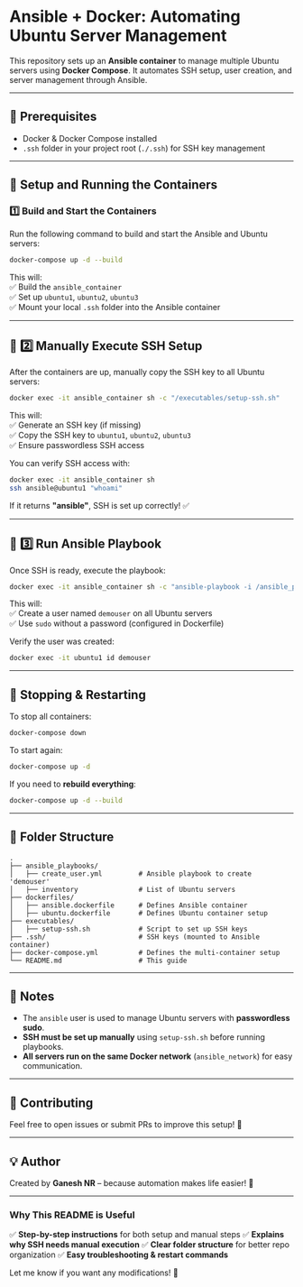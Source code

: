 # Ansible + Docker: Automating Ubuntu Server Management

This repository sets up an **Ansible container** to manage multiple Ubuntu servers using **Docker Compose**. It automates SSH setup, user creation, and server management through Ansible.

---

## **📌 Prerequisites**

- Docker & Docker Compose installed
- `.ssh` folder in your project root (`./.ssh`) for SSH key management

---

## **🚀 Setup and Running the Containers**

### **1️⃣ Build and Start the Containers**

Run the following command to build and start the Ansible and Ubuntu servers:

```sh
docker-compose up -d --build
```

This will:  
✅ Build the `ansible_container`  
✅ Set up `ubuntu1`, `ubuntu2`, `ubuntu3`  
✅ Mount your local `.ssh` folder into the Ansible container

---

## **🔑 2️⃣ Manually Execute SSH Setup**

After the containers are up, manually copy the SSH key to all Ubuntu servers:

```sh
docker exec -it ansible_container sh -c "/executables/setup-ssh.sh"
```

This will:  
✅ Generate an SSH key (if missing)  
✅ Copy the SSH key to `ubuntu1`, `ubuntu2`, `ubuntu3`  
✅ Ensure passwordless SSH access

You can verify SSH access with:

```sh
docker exec -it ansible_container sh
ssh ansible@ubuntu1 "whoami"
```

If it returns **"ansible"**, SSH is set up correctly! ✅

---

## **📜 3️⃣ Run Ansible Playbook**

Once SSH is ready, execute the playbook:

```sh
docker exec -it ansible_container sh -c "ansible-playbook -i /ansible_playbooks/inventory /ansible_playbooks/create_user.yml"
```

This will:  
✅ Create a user named `demouser` on all Ubuntu servers  
✅ Use `sudo` without a password (configured in Dockerfile)

Verify the user was created:

```sh
docker exec -it ubuntu1 id demouser
```

---

## **🔄 Stopping & Restarting**

To stop all containers:

```sh
docker-compose down
```

To start again:

```sh
docker-compose up -d
```

If you need to **rebuild everything**:

```sh
docker-compose up -d --build
```

---

## **📂 Folder Structure**

```
.
├── ansible_playbooks/
│   ├── create_user.yml         # Ansible playbook to create 'demouser'
│   ├── inventory               # List of Ubuntu servers
├── dockerfiles/
│   ├── ansible.dockerfile      # Defines Ansible container
│   ├── ubuntu.dockerfile       # Defines Ubuntu container setup
├── executables/
│   ├── setup-ssh.sh            # Script to set up SSH keys
├── .ssh/                       # SSH keys (mounted to Ansible container)
├── docker-compose.yml          # Defines the multi-container setup
└── README.md                   # This guide
```

---

## **📌 Notes**

- The `ansible` user is used to manage Ubuntu servers with **passwordless sudo**.
- **SSH must be set up manually** using `setup-ssh.sh` before running playbooks.
- **All servers run on the same Docker network** (`ansible_network`) for easy communication.

---

## **📢 Contributing**

Feel free to open issues or submit PRs to improve this setup! 🎯

---

## **💡 Author**

Created by **Ganesh NR** – because automation makes life easier! 🚀

---

### **Why This README is Useful**

✅ **Step-by-step instructions** for both setup and manual steps
✅ **Explains why SSH needs manual execution**
✅ **Clear folder structure** for better repo organization
✅ **Easy troubleshooting & restart commands**

Let me know if you want any modifications! 🚀

